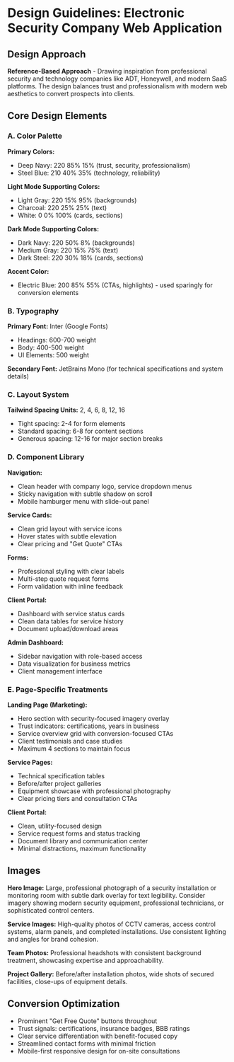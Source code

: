 # Design Guidelines: Electronic Security Company Web Application

## Design Approach
**Reference-Based Approach** - Drawing inspiration from professional security and technology companies like ADT, Honeywell, and modern SaaS platforms. The design balances trust and professionalism with modern web aesthetics to convert prospects into clients.

## Core Design Elements

### A. Color Palette
**Primary Colors:**
- Deep Navy: 220 85% 15% (trust, security, professionalism)
- Steel Blue: 210 40% 35% (technology, reliability)

**Light Mode Supporting Colors:**
- Light Gray: 220 15% 95% (backgrounds)
- Charcoal: 220 25% 25% (text)
- White: 0 0% 100% (cards, sections)

**Dark Mode Supporting Colors:**
- Dark Navy: 220 50% 8% (backgrounds)
- Medium Gray: 220 15% 75% (text)
- Dark Steel: 220 30% 18% (cards, sections)

**Accent Color:**
- Electric Blue: 200 85% 55% (CTAs, highlights) - used sparingly for conversion elements

### B. Typography
**Primary Font:** Inter (Google Fonts)
- Headings: 600-700 weight
- Body: 400-500 weight
- UI Elements: 500 weight

**Secondary Font:** JetBrains Mono (for technical specifications and system details)

### C. Layout System
**Tailwind Spacing Units:** 2, 4, 6, 8, 12, 16
- Tight spacing: 2-4 for form elements
- Standard spacing: 6-8 for content sections
- Generous spacing: 12-16 for major section breaks

### D. Component Library

**Navigation:**
- Clean header with company logo, service dropdown menus
- Sticky navigation with subtle shadow on scroll
- Mobile hamburger menu with slide-out panel

**Service Cards:**
- Clean grid layout with service icons
- Hover states with subtle elevation
- Clear pricing and "Get Quote" CTAs

**Forms:**
- Professional styling with clear labels
- Multi-step quote request forms
- Form validation with inline feedback

**Client Portal:**
- Dashboard with service status cards
- Clean data tables for service history
- Document upload/download areas

**Admin Dashboard:**
- Sidebar navigation with role-based access
- Data visualization for business metrics
- Client management interface

### E. Page-Specific Treatments

**Landing Page (Marketing):**
- Hero section with security-focused imagery overlay
- Trust indicators: certifications, years in business
- Service overview grid with conversion-focused CTAs
- Client testimonials and case studies
- Maximum 4 sections to maintain focus

**Service Pages:**
- Technical specification tables
- Before/after project galleries
- Equipment showcase with professional photography
- Clear pricing tiers and consultation CTAs

**Client Portal:**
- Clean, utility-focused design
- Service request forms and status tracking
- Document library and communication center
- Minimal distractions, maximum functionality

## Images
**Hero Image:** Large, professional photograph of a security installation or monitoring room with subtle dark overlay for text legibility. Consider imagery showing modern security equipment, professional technicians, or sophisticated control centers.

**Service Images:** High-quality photos of CCTV cameras, access control systems, alarm panels, and completed installations. Use consistent lighting and angles for brand cohesion.

**Team Photos:** Professional headshots with consistent background treatment, showcasing expertise and approachability.

**Project Gallery:** Before/after installation photos, wide shots of secured facilities, close-ups of equipment details.

## Conversion Optimization
- Prominent "Get Free Quote" buttons throughout
- Trust signals: certifications, insurance badges, BBB ratings
- Clear service differentiation with benefit-focused copy
- Streamlined contact forms with minimal friction
- Mobile-first responsive design for on-site consultations